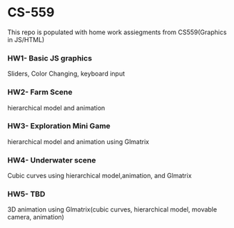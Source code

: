 # CS-559
This repo is populated with home work assiegments from CS559(Graphics in JS/HTML)
### HW1- Basic JS graphics
Sliders, Color Changing, keyboard input
### HW2- Farm Scene
hierarchical model and animation 
### HW3- Exploration Mini Game
hierarchical model and animation using Glmatrix
### HW4- Underwater scene
Cubic curves using hierarchical model,animation, and Glmatrix
### HW5- TBD
3D animation using Glmatrix(cubic curves, hierarchical model, movable camera, animation)
